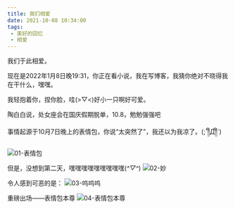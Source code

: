 ```yaml
---
title: 我们相爱
date: 2021-10-08 10:34:00
tags: 
 - 美好的回忆
 - 相爱
---
```


我们于此相爱。

<!-- more -->

现在是2022年1月8日晚19:31，你正在看小说，我在写博客，我猜你绝对不晓得我在干什么，嘿嘿。

我轻抱着你，捏你脸，哇(>▽<)好小一只啊好可爱。

陶白白说，处女座会在国庆假期脱单，10.8，勉勉强强吧

事情起源于10月7日晚上的表情包，你说“太突然了”，我还以为我凉了。(;´༎ຶД༎ຶ`)

![01-表情包](./01-表情包.jpg)

但是，没想到第二天，嘿嘿嘿嘿嘿嘿嘿嘿嘿(*^▽^*)
![02-妙](./02-妙.jpg)

令人感到可恶的是：
![03-呜呜呜](./03-呜呜呜.jpg)


重磅出场——表情包本尊
![04-表情包本尊](./04-表情包本尊.jpg)
